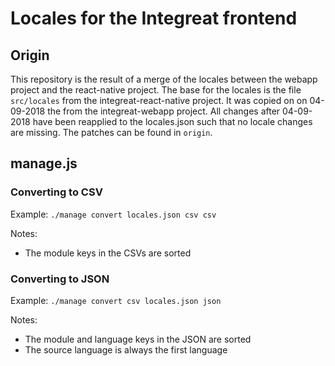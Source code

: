 # Locales for the Integreat frontend

## Origin

This repository is the result of a merge of the locales between the webapp project and the react-native project. The base for the locales is the file `src/locales` from the integreat-react-native project. It was copied on on 04-09-2018 the from the integreat-webapp project.
All changes after 04-09-2018 have been reapplied to the locales.json such that no locale changes are missing. The patches can be found in `origin`.

## manage.js

### Converting to CSV

Example: `./manage convert locales.json csv csv`

Notes:
* The module keys in the CSVs are sorted

### Converting to JSON

Example: `./manage convert csv locales.json json`
 
Notes:
* The module and language keys in the JSON are sorted
* The source language is always the first language
